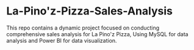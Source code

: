 # La-Pino'z-Pizza-Sales-Analysis
This repo contains a dynamic project focused on conducting comprehensive sales analysis for La Pino'z Pizza, Using MySQL for data analysis and Power BI for data visualization.
